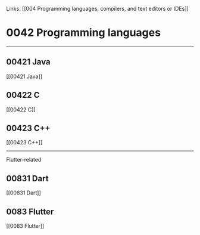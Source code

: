 Links: [[004 Programming languages, compilers, and text editors or IDEs]]

# 0042 Programming languages
---
## 00421 Java
[[00421 Java]]

## 00422 C
[[00422 C]]

## 00423 C++
[[00423 C++]]

---
Flutter-related
## 00831 Dart
[[00831 Dart]]

## 0083 Flutter
[[0083 Flutter]]
